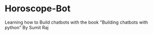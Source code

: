 # Horoscope-Bot
Learning how to Build chatbots with the book "Building chatbots with python" By Sumit Raj
